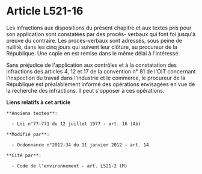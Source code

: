 # Article L521-16

Les infractions aux dispositions du présent chapitre et aux textes pris pour son application sont constatées par des procès-
verbaux qui font foi jusqu'à preuve du contraire. Les procès-verbaux sont adressés, sous peine de nullité, dans les cinq
jours qui suivent leur clôture, au procureur de la République. Une copie en est remise dans le même délai à l'intéressé.

Sans préjudice de l'application aux contrôles et à la constatation des infractions des articles 4, 12 et 17 de la convention
n° 81 de l'OIT concernant l'inspection du travail dans l'industrie et le commerce, le procureur de la République est
préalablement informé des opérations envisagées en vue de la recherche des infractions. Il peut s'opposer à ces opérations.

**Liens relatifs à cet article**

	**Anciens textes**:

	  - Loi n°77-771 du 12 juillet 1977 - art. 16 (Ab)

	**Modifié par**:

	  - Ordonnance n°2012-34 du 11 janvier 2012 - art. 14

	**Cité par**:

	  - Code de l'environnement - art. L521-2 (M)
